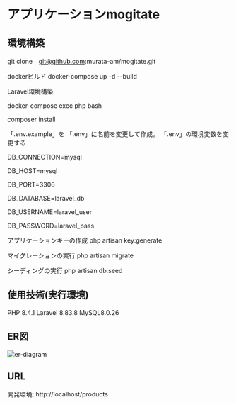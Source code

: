 # アプリケーションmogitate

## 環境構築

git clone　git@github.com:murata-am/mogitate.git

dockerビルド docker-compose up -d --build

Laravel環境構築

docker-compose exec php bash

composer install

「.env.example」を 「.env」に名前を変更して作成。 「.env」の環境変数を変更する

DB_CONNECTION=mysql

DB_HOST=mysql

DB_PORT=3306

DB_DATABASE=laravel_db

DB_USERNAME=laravel_user

DB_PASSWORD=laravel_pass

アプリケーションキーの作成
php artisan key:generate

マイグレーションの実行
php artisan migrate

シーディングの実行
php artisan db:seed

## 使用技術(実行環境)

PHP 8.4.1
Laravel 8.83.8
MySQL8.0.26

## ER図
![er-diagram](https://github.com/user-attachments/assets/6e8e88c4-4dc3-4ccd-a9d0-64e15bbe46ef)

## URL
開発環境: http://localhost/products
